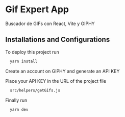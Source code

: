 # Gif Expert App

Buscador de GIFs con React, Vite y GIPHY

## Installations and Configurations

To deploy this project run

```bash
  yarn install
```

Create an account on GIPHY and generate an API KEY

Place your API KEY in the URL of the project file

```bash
  src/helpers/getGifs.js
```

Finally run

```bash
  yarn dev
```
